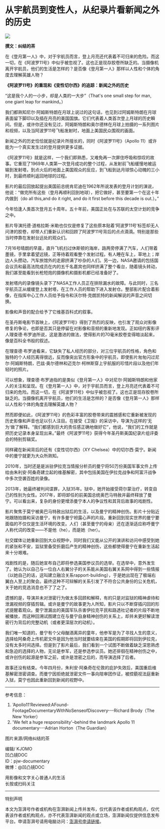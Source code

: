 # 从宇航员到变性人，从纪录片看新闻之外的历史

![](https://image.thepaper.cn/publish/interaction/image/5/57/823.jpg)

**撰文：纠结的茶**

在《登月第一人》中，对于宇航员而言，登上月亮还代表着不可归来的危险。而这一切，在《阿波罗11号》中似乎被忽视了。这也正是现存胶卷所缺乏的。当摄像机离开宇航员，他们的生活是怎样的？是否像《登月第一人》那样以人性和个体的角度去理解英雄人物？

**《阿波罗11号》的重现和《变性切尔西》的追踪：新闻之外的历史**

“这是我个人的一小步，却是人类的一大步”（That's one small step for man, one giant leap for mankind。）

我们都熟知尼尔·阿姆斯特朗在月球上说过的这句话，也见到过阿姆斯特朗在月球表面留下脚印以及插在月亮的美国国旗。它们代表着人类首次登上月球的历史瞬间。但是，或许你还没有见过，阿姆斯特朗和奥尔德林在月球上拍摄的一系列图片和视频，以及当阿波罗11号飞船发射时，地面上美国民众围观的画面。

新闻之外的历史恰恰就是纪录片所擅长的，同时《阿波罗11号》（Apollo 11）或许能为一个真实发生过的登月提供更多证据。

《阿波罗11号》就是这样，一个我们即熟悉，又难免再一次屏住呼吸和惊叹的故事。它重现了1969年人类第一次登月成功的整个过程，从发射前飞船缓慢地被运输到发射塔，到点火后的地面上美国观众的反应，到飞船到达月球惊心动魄的三小时，到最终顺利返回地球的过程。

影片的最后回放起提出美国前总统肯尼迪在1962年所说发表的登月计划的演说，他说：“做完所有这些（登月再顺利回到地球），把它做好，甚至要第一个在这十年内做到（do all this,and do it right, and do it first before this decade is out.）。”

今年恰逢人类首次登月五十周年。五十年前，美国正处在与苏联的太空计划的竞争之中。

影片导演托德·道格拉斯·米勒也仅仅是修复了这些原本贴着‘阿波罗11号’标签却无人问津的胶卷，却带人们重新认识和回顾了阿波罗11号背后的点点滴滴。特别是那些当时停靠在发射台远处的观众们。

7月16号晴朗的早晨，直升飞机扫过休斯顿的海岸，路两旁停满了汽车，人们带着墨镜，手里拿着望远镜，正等待着观看整个发射过程。有人睡在车上，草地上；岸边人头攒动，汽车旅馆外的走廊挤满了吵杂的人们。另一边，NASA邀请的包括国会议员和最高法院成员在内的五千名嘉宾也同样挤满了整个看台，随着镜头转动，我们甚至能看到长枪短炮的摄像机和摄影机都已经准备好了。

发射塔内的录像镜头录下了NASA工作人员正在排除漏水的故障。与此同时，三名宇航员正从缓缓登上发射塔，在工作人员的帮助下进入发射仓。整部影片配合着影像，在指挥中心工作人员给予指令和沃尔特·克朗凯特的新闻解说的声音之间切换。

影像和声音的配合给予了它维基百科式的叙事。

在圣丹斯电影节首映上，《阿波罗11号》得到了热烈的反映，也引发了观众对影像修复的争论，也即是否其只是停留在对影像和音频的重新地发现。正如纽约客影评人理查德·布罗迪所说，这是激进的做法，使得影片的70毫米胶卷变得暗淡起来，像是百科全书般的叙述。

在理查德·布罗迪看来，它缺失了私人经历的部分，对三位宇航员的性格，角色和独特的个人经历离得很远，反而像突出官方形象中的宇航员，即使影片匆匆闪过尼尔·阿姆斯特朗，巴兹·奥尔德林和迈克尔·柯林斯穿上宇航服的珍惜片段以及他们年轻时的照片。

可以想象，理查德·布罗迪指的是类似《登月第一人》中对尼尔·阿姆斯特朗和他家人的关注和呈现。在《登月第一人》中，对于宇航员而言，登上月亮还代表着不可归来的危险。而这一切，在《阿波罗11号》中似乎被忽视了。这也正是现存胶卷所缺乏的。当摄像机离开宇航员，他们的生活是怎样的？是否像《登月第一人》那样以人性和个体的角度去理解英雄人物？

然而即便如此，《阿波罗11号》的色彩丰富的胶卷带来的震撼感和它重新被发现的历史影像和声音也足以引人注目。在接受《卫报》的采访中，导演为这样的‘无为’做了解释。“我们都感到巨大的责任感正确地做好它”，他说，“我们的工作就是把历史记录本身呈现出来。”最终《阿波罗11号》获得今年圣丹斯美国纪录片组评委会的特别剪辑奖。

同样藏在新闻背后的还有《变性切尔西》（XY Chelsea）中的切尔西·莫宁。新闻中的曼宁就更为大众所熟知。

2010年，当时还是是派驻伊拉克当情报分析员的曼宁将50万份美国军事文件上传给由朱利安·阿桑奇建立起的维基解密，其中包括美国在伊拉克战争和阿富汗战争中多次空袭百姓的录像。

2013年，她最终被判间谍罪，入狱35年。狱中，她开始接受荷尔蒙治疗，转变自己的性别为女性。2017年，即将卸任的前美国总统奥巴马特赦并最终释放了曼宁。可以看出来，复杂的身份更增添曼宁本人的争议性和其背后故事的戏剧性。

影片聚焦于莫宁被奥巴马特赦出狱后的生活，以及曼宁的精神创伤。影片十分贴近地跟随拍摄和采访曼宁，有许多曼宁袒露心声的片段。重新回到现实世界的曼宁要面临的不仅仅是生活环境的改变。人们（甚至曼宁的母亲）还在逐渐适应称呼曼宁人称代词的改变——不是他（he），而是她（her）。

社交媒体让她重新回到大众视野中，同时我们又能从公开的演讲和访问中感受到她的紧张和不安，监狱里备受折磨后产生的精神创伤，这些都使得曼宁在重新生活起来十分艰难。

戏剧性的是，随后她宣布自己即将参选美国参议员的选举。在选举中，意外发生了。她认为以自己与一位白人右翼分子的关系能从美国右翼关系网中得到一些情报（以她自己的话，这叫建立融洽关系rapport-building），于是她出现在了极端右翼白人至上的聚会。最终这种不可辩解的关系引发了不符合公共身份的公关危机，关于她的竞选消息也不了了之了。

遗憾的是，导演并未对泄密行为做太多回顾和解释，有的只是对监狱的精神虐待和泄漏视频的穿插剪辑。或许是曼宁的故事更为人所知，影片只以不断穿插闪回的形式提醒着观众。曼宁泄漏出的美国军队杀害伊拉克平民和路透社记者的片段不断地被播放，而这种回溯试图建立在与曼宁自身精神创伤的关系上，却并未更好解读泄密行为背后的完整动机（或者更深层次的动机）。

我们唯一知道的，曼宁有个父母酗酒离异的童年，他参军是为了寻找人生的意义，选择给阿桑奇上传机密文件是因为他当时就要结束在美国的假期即将回到伊拉克，没有太多时间选择。但是到了影片最后，我们看到一个试图不断做着缺乏深思熟虑和急迫的选择的人物，无论是参军，还是参选参议员。她还徘徊在精神创伤之中，或许创伤的起源是参军之前，或许是泄密之后的，而导演选择了后者。

故事还没有结束。今年四月份，朱利安·阿桑奇在伦敦的庇护失效后，美国重启维基解密泄密调查。而曼宁因拒绝就泄密文件一事向陪审团作证，被控藐视法庭重新入狱，莫宁也因此重新回到新闻的视野中。

---

参考信息：

1. ‘Apollo11’Reviewed:AFound-FootageDocumentaryWithNoSenseofDiscovery---Richard Brody（The New Yorker）
2. 'We felt a huge responsibility'–behind the landmark Apollo 11 documentary---Adrian Horton（The Guardian）

图片来源/网络纠结的茶

编辑/ KJOMO  
凹凸镜DOC  
ID：pjw-documentary  
微博：@凹凸镜DOC  

用影像和文字关心普通人的生活  
长按或扫码关注  

---

特别声明

本文为澎湃号作者或机构在澎湃新闻上传并发布，仅代表该作者或机构观点，仅代表该作者或机构观点，亦不代表澎湃新闻的观点或立场，澎湃新闻仅提供信息发布平台。申请澎湃号请用电脑访问：[澎湃号申请链接](https://renzheng.thepaper.cn)。